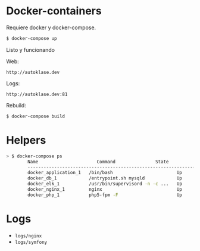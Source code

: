 Docker-containers
==============

Requiere docker y docker-compose.

```bash
$ docker-compose up
```

Listo y funcionando

Web:

```
http://autoklase.dev
```

Logs:

```
http://autoklase.dev:81
```

Rebuild:

```bash
$ docker-compose build
```

# Helpers

```bash
> $ docker-compose ps
        Name                      Command               State              Ports
        -------------------------------------------------------------------------------------------
        docker_application_1   /bin/bash                        Up
        docker_db_1            /entrypoint.sh mysqld            Up      0.0.0.0:3306->3306/tcp
        docker_elk_1           /usr/bin/supervisord -n -c ...   Up      0.0.0.0:81->80/tcp
        docker_nginx_1         nginx                            Up      443/tcp, 0.0.0.0:80->80/tcp
        docker_php_1           php5-fpm -F                      Up      9000/tcp
```

# Logs

* `logs/nginx`
* `logs/symfony`